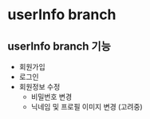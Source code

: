 # userInfo branch

## userInfo branch 기능 

- 회원가입 
- 로그인
- 회원정보 수정
  - 비밀번호 변경   
  - 닉네임 및 프로필 이미지 변경 (고려중)